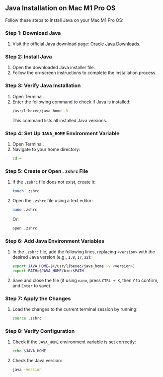 ## Java Installation on Mac M1 Pro OS

Follow these steps to install Java on your Mac M1 Pro OS:

### Step 1: Download Java
1. Visit the official Java download page: [Oracle Java Downloads](https://www.oracle.com/in/java/technologies/downloads/).

### Step 2: Install Java
1. Open the downloaded Java installer file.
2. Follow the on-screen instructions to complete the installation process.

### Step 3: Verify Java Installation
1. Open Terminal.
2. Enter the following command to check if Java is installed:
   ```sh
   /usr/libexec/java_home -V
   ```
   This command lists all installed Java versions.

### Step 4: Set Up `JAVA_HOME` Environment Variable
1. Open Terminal.
2. Navigate to your home directory:
   ```sh
   cd ~
   ```

### Step 5: Create or Open `.zshrc` File
1. If the `.zshrc` file does not exist, create it:
   ```sh
   touch .zshrc
   ```
2. Open the `.zshrc` file using a text editor:
   ```sh
   nano .zshrc
   ```
   Or:
   ```sh
   open .zshrc
   ```

### Step 6: Add Java Environment Variables
1. In the `.zshrc` file, add the following lines, replacing `<version>` with the desired Java version (e.g., `1.8`, `17`, `22`):
   ```sh
   export JAVA_HOME=$(/usr/libexec/java_home -v <version>)
   export PATH=$JAVA_HOME/bin:$PATH
   ```
2. Save and close the file (if using `nano`, press `CTRL + X`, then `Y` to confirm, and `Enter` to save).

### Step 7: Apply the Changes
1. Load the changes to the current terminal session by running:
   ```sh
   source .zshrc
   ```

### Step 8: Verify Configuration
1. Check if the `JAVA_HOME` environment variable is set correctly:
   ```sh
   echo $JAVA_HOME
   ```
2. Check the Java version:
   ```sh
   java -version
   ```
